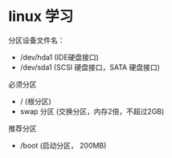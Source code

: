 # linux 学习

分区设备文件名：

- /dev/hda1 (IDE硬盘接口)
- /dev/sda1 (SCSI 硬盘接口，SATA 硬盘接口)

必须分区

- / (根分区)
- swap 分区 (交换分区，内存2倍，不超过2GB)

推荐分区

- /boot (启动分区， 200MB)